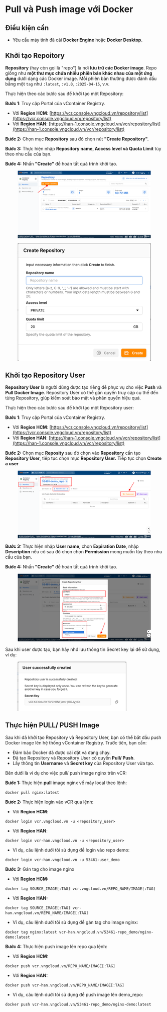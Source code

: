 # Pull và Push image với Docker

## Điều kiện cần

* Yêu cầu máy tính đã cài **Docker Engine** hoặc **Docker Desktop.**

## Khởi tạo Repoitory

**Repository** (hay còn gọi là "repo") là nơi **lưu trữ các Docker image**. Repo giống như **một thư mục chứa nhiều phiên bản khác nhau của một ứng dụng** dưới dạng các Docker image. Mỗi phiên bản thường được đánh dấu bằng một `tag` như `:latest`, `:v1.0`, `:2025-04-15`, v.v.

Thực hiện theo các bước sau để khởi tạo một Repository:

**Bước 1**: Truy cập Portal của vContainer Registry.&#x20;

* Với **Region HCM**: [https://vcr.console.vngcloud.vn/repository/list](https://vcr.console.vngcloud.vn/repository/list)
* Với **Region HAN**: [https://han-1.console.vngcloud.vn/vcr/repository/list](https://han-1.console.vngcloud.vn/vcr/repository/list)

**Bước 2:** Chọn mục **Repository** sau đó chọn nút **"Create Repository".**&#x20;

**Bước 3:** Thực hiện nhập **Repository name, Access level và Quota Limit** tùy theo nhu cầu của bạn.

**Bước 4:** Nhấn **"Create"** để hoàn tất quá trình khởi tạo.

<figure><img src="../../.gitbook/assets/image (1059).png" alt=""><figcaption></figcaption></figure>

<figure><img src="../../.gitbook/assets/image (1060).png" alt="" width="518"><figcaption></figcaption></figure>

## Khởi tạo Repository User

**Repository User** là người dùng được tạo riêng để phục vụ cho việc **Push** và **Pull Docker Image**. Repository User có thể gắn quyền truy cập cụ thể đến từng Repository, giúp kiểm soát bảo mật và phân quyền hiệu quả.

Thực hiện theo các bước sau để khởi tạo một Repository user:

**Bước 1**: Truy cập Portal của vContainer Registry.&#x20;

* Với **Region HCM**: [https://vcr.console.vngcloud.vn/repository/list](https://vcr.console.vngcloud.vn/repository/list)
* Với **Region HAN**: [https://han-1.console.vngcloud.vn/vcr/repository/list](https://han-1.console.vngcloud.vn/vcr/repository/list)

**Bước 2:** Chọn mục **Reposity** sau đó chọn vào **Repository** cần tạo **Repository User**, tiếp tục chọn mục **Repository User.** Tiếp tục chọn **Create a user**

<figure><img src="../../.gitbook/assets/image (9).png" alt=""><figcaption></figcaption></figure>

**Bước 3:** Thực hiện nhập **User name**, chọn **Expiration Date**, nhập **Description** nếu có sau đó chọn chọn **Permission** mong muốn tùy theo nhu cầu của bạn.

**Bước 4:** Nhấn **"Create"** để hoàn tất quá trình khởi tạo.

<figure><img src="../../.gitbook/assets/image (10).png" alt=""><figcaption></figcaption></figure>

Sau khi user được tạo, bạn hãy nhớ lưu thông tin Secret key lại để sử dụng, ví dụ:

<figure><img src="../../.gitbook/assets/image (11).png" alt="" width="346"><figcaption></figcaption></figure>

## Thực hiện PULL/ PUSH Image

Sau khi đã khởi tạo Repository và Repository User, bạn có thể bắt đầu push Docker image lên hệ thống vContainer Registry. Trước tiên, bạn cần:&#x20;

* Đảm bảo Docker đã được cài đặt và đang chạy.
* Đã tạo Repository và Repository User có quyền **Pull/ Push**.
* Lấy thông tin **Username** và **Secret key** của Repository User vừa tạo.

Bên dưới là ví dụ cho việc pull/ push image nginx trên vCR:

**Bước 1:** Thực hiện **pull** image nginx về máy local theo lệnh:

```docker
docker pull nginx:latest
```

**Bươc 2:** Thực hiện login vào vCR qua lệnh:

* Với **Region HCM**:

```docker
docker login vcr.vngcloud.vn -u <repository_user>
```

* Với **Region HAN**:

```docker
docker login vcr-han.vngcloud.vn -u <repository_user>
```

* Ví dụ, câu lệnh dưới tôi sử dụng để login vào repo demo:

```docker
docker login vcr-han.vngcloud.vn -u 53461-user_demo
```

**Bước 3:** Gán tag cho image nginx

* Với **Region HCM:**

```docker
docker tag SOURCE_IMAGE[:TAG] vcr.vngcloud.vn/REPO_NAME/IMAGE[:TAG]
```

* Với **Region HAN:**

```docker
docker tag SOURCE_IMAGE[:TAG] vcr-han.vngcloud.vn/REPO_NAME/IMAGE[:TAG]
```

* Ví dụ, câu lệnh dưới tôi sử dụng để gán tag cho image nginx:

```docker
docker tag nginx:latest vcr-han.vngcloud.vn/53461-repo_demo/nginx-demo:latest
```

**Bước 4:** Thực hiện push image lên repo qua lệnh:

* Với **Region HCM:**

```docker
docker push vcr.vngcloud.vn/REPO_NAME/IMAGE[:TAG]
```

* Với **Region HAN:**

```docker
docker push vcr-han.vngcloud.vn/REPO_NAME/IMAGE[:TAG]
```

* Ví dụ, câu lệnh dưới tôi sử dụng để push image lên demo\_repo:

```docker
docker push vcr-han.vngcloud.vn/53461-repo_demo/nginx-demo:latest
```
